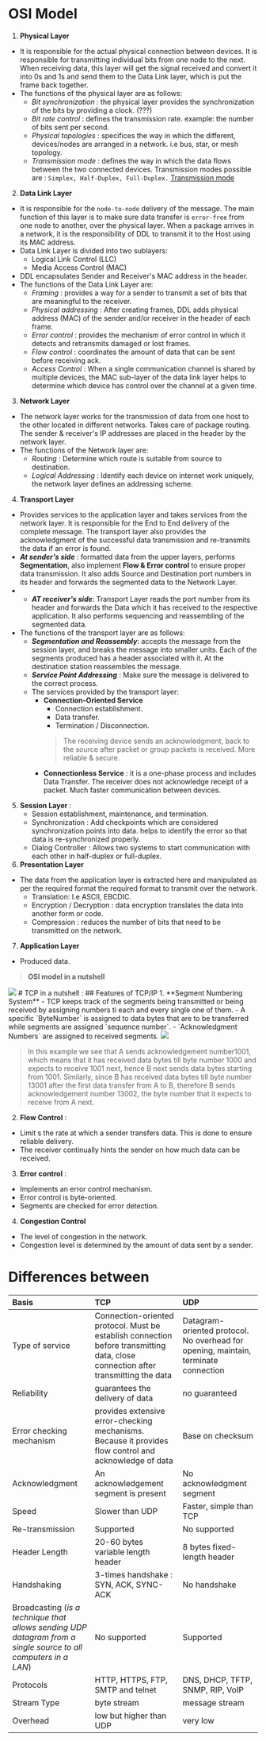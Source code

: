 # OSI Model
1. **Physical Layer**
- It is responsible for the actual physical connection between devices. It is responsible for transmitting individual bits from one node to the next. When receiving data, this layer will get the signal received and convert it into 0s and 1s and send them to the Data Link layer, which is put the frame back together.
- The functions of the physical layer are as follows:
	- _Bit synchronization_ : the physical layer provides the synchronization of the bits by providing a clock. (???)
	- _Bit rate control_ : defines the transmission rate. example: the number of bits sent per second.
	- _Physical topologies_ :  specifices the way in which the different, devices/nodes are arranged in a network. i.e bus, star, or mesh topology.
	- _Transmission mode_ : defines the way in which the data flows between the two connected devices. Transmission modes possible are : `Simplex, Half-Duplex, Full-Duplex.` [Transmission mode](https://www.geeksforgeeks.org/difference-between-simplex-half-duplex-and-full-duplex-transmission-modes/#:~:text=Simplex%20mode%20is%20a%20uni,two%2Dway%20directional%20communication%20simultaneously.)
2. **Data Link Layer**
- It is responsible for the `node-to-node` delivery of the message. The main function of this layer is to make sure data transfer is `error-free` from one node to another, over the physical layer. When a package arrives in a network, it is the responsibility of DDL to transmit it to the Host using its MAC address.
- Data Link Layer is divided into two sublayers:
	- Logical Link Control (LLC)
	- Media Access Control (MAC)
- DDL encapsulates Sender and Receiver's MAC address in the header. 
- The functions of the Data Link Layer are:
	- _Framing_ : provides a way for a sender to transmit a set of bits that are meaningful to the receiver.
	- _Physical addressing_ : After creating frames, DDL adds physical address (MAC) of the sender and/or receiver in the header of each frame.
	- _Error control_ : provides the mechanism of error control in which it detects and retransmits damaged or lost frames.
	- _Flow control_ : coordinates the amount of data that can be sent before receiving ack.
	- _Access Control_ : When a single communication channel is shared by multiple devices, the MAC sub-layer of the data link layer helps to determine which device has control over the channel at a given time.
3. **Network Layer**
- The network layer works for the transmission of data from one host to the other located in different networks. Takes care of package routing. The sender & receiver's IP addresses are placed in the header by the network layer.
- The functions of the Network layer are:
	- _Routing_ : Determine which route is suitable from source to destination.
	- _Logical Addressing_ : Identify each device on internet work uniquely, the network layer defines an addressing scheme.

4. **Transport Layer**
- Provides services to the application layer and takes services from the network layer. It is responsible for the End to End delivery of the complete message. The transport layer also provides the acknowledgment of the successful data transmission and re-transmits the data if an error is found.
- _**At sender's side**_ : formatted data from the upper layers, performs **Segmentation**, also  implement **Flow & Error control** to ensure proper data transmission. It also adds Source and Destination port numbers in its header and forwards the segmented data to the Network Layer.
- - _**AT receiver's side**_: Transport Layer reads the port number from its header and forwards the Data which it has received to the respective application. It also performs sequencing and reassembling of the segmented data.
- The functions of the transport layer are as follows:
	- _**Segmentation and Reassembly**_: accepts the message from the session layer, and breaks the message into smaller units. Each of the segments produced has a header associated with it. At the destination station reassembles the message.
	- _**Service Point Addressing**_ : Make sure the message is delivered to the correct process.
	- The services provided by the transport layer:
		- **Connection-Oriented Service**
			- Connection establishment.
			- Data transfer.
			- Termination / Disconnection.
			> The receiving device sends an acknowledgment, back to the source after packet or group packets is received. More reliable & secure.
		- **Connectionless Service** : it is a one-phase process and includes Data Transfer. The receiver does not acknowledge receipt of a packet. Much faster communication between devices.
5. **Session Layer** :
	- Session establishment, maintenance, and termination.
	- Synchronization : Add checkpoints which are considered synchronization points into data. helps to identify the error so that data is re-synchronized properly.
	- Dialog Controller : Allows two systems to start communication with each other in half-duplex or full-duplex.
6. **Presentation Layer**
- The data from the application layer is extracted here and manipulated as per the required format the required format to transmit over the network.
	- Translation: I.e ASCII, EBCDIC.
	- Encryption / Decryption : data encryption translates the data into another form or code.
	- Compression : reduces the number of bits that need to be transmitted on the network.
7. **Application Layer**
- Produced data.

> **OSI model in a nutshell**
<img src= "https://media.geeksforgeeks.org/wp-content/uploads/20220511230638/OSImodelakhilabhilash01.png"/>
#  TCP in a nutshell :
## Features of TCP/IP 
1. **Segment Numbering System**
- TCP keeps track of the segments being transmitted or being received by assigning numbers ti each and every single one of them.
- A specific `ByteNumber` is assigned to data bytes that are to be transferred while segments are assigned `sequence number`.
- `Acknowledgment Numbers` are assigned to received segments.

<img src="https://media.geeksforgeeks.org/wp-content/uploads/tcp1-2.png"/>

> In this example we see that A sends acknowledgement number1001, which means that it has received data bytes till byte number 1000 and expects to receive 1001 next, hence B next sends data bytes starting from 1001. Similarly, since B has received data bytes till byte number 13001 after the first data transfer from A to B, therefore B sends acknowledgement number 13002, the byte number that it expects to receive from A next.

2. **Flow Control** :
- Limit s the rate at which a sender transfers data. This is done to ensure reliable delivery.
- The receiver continually hints the sender on how much data can be received.
3. **Error control** :
- Implements an error control mechanism.
- Error control is byte-oriented.
- Segments are checked for error detection.
4. **Congestion Control**
- The level of congestion in the network.
- Congestion level is determined by the amount of data sent by a sender.

# Differences between 


|  Basis | TCP  | UDP  | 
|:---|:---|:---|
|  Type of service | Connection-oriented protocol. Must be establish connection before transmitting data, close connection after transmitting the data  | Datagram-oriented protocol. No overhead for opening, maintain, terminate connection  |  
| Reliability  |  guarantees the delivery of data | no guaranteed   |  
| Error checking mechanism  | provides extensive error-checking mechanisms. Because it provides flow control and acknowledge of data  |  Base on checksum | 
|Acknowledgment|An acknowledgement segment is present|No acknowledgment segment|
|Speed|Slower than UDP|Faster, simple than TCP|
|Re-transmission|Supported|No supported|
|Header Length|20-60 bytes variable length header|8 bytes fixed-length header|	
|Handshaking|3-times handshake : SYN, ACK, SYNC-ACK|No handshake|
|Broadcasting (_is a technique that allows sending UDP datagram from a single source to all computers in a LAN_)|No supported|Supported|
|Protocols|HTTP, HTTPS, FTP, SMTP and telnet|DNS, DHCP, TFTP, SNMP, RIP, VoIP|
|Stream Type|byte stream|message stream|
|Overhead|low but higher than UDP|very low|

<!--stackedit_data:
eyJoaXN0b3J5IjpbMTkwMTkwMjU2NywtNDEyNDMwNjcsMTM1OD
c5OTI0OSwtMjEwNDU1MDE1Nl19
-->